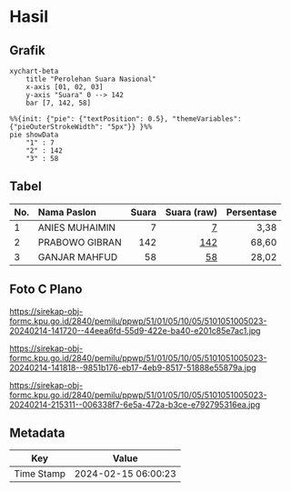 # Hasil

## Grafik

```mermaid
xychart-beta
    title "Perolehan Suara Nasional"
    x-axis [01, 02, 03]
    y-axis "Suara" 0 --> 142
    bar [7, 142, 58]
```

```mermaid
%%{init: {"pie": {"textPosition": 0.5}, "themeVariables": {"pieOuterStrokeWidth": "5px"}} }%%
pie showData
    "1" : 7
    "2" : 142
    "3" : 58
```

## Tabel

| No. | Nama Paslon    | Suara | Suara (raw) | Persentase |
|:--- |:-------------- | -----:| -----------:| ----------:|
| 1   | ANIES MUHAIMIN | 7     | [7][p-1]    | 3,38       |
| 2   | PRABOWO GIBRAN | 142   | [142][p-2]  | 68,60      |
| 3   | GANJAR MAHFUD  | 58    | [58][p-3]   | 28,02      |


[p-1]: https://github.com/gigit-pemilu/pemilu-2024/blob/main/pilpres/hitung-suara/sub/51-bali/sub/01-jembrana/sub/05-jembrana/sub/1005-dauhwaru/sub/023-tps/sub/paslon-1.txt
[p-2]: https://github.com/gigit-pemilu/pemilu-2024/blob/main/pilpres/hitung-suara/sub/51-bali/sub/01-jembrana/sub/05-jembrana/sub/1005-dauhwaru/sub/023-tps/sub/paslon-2.txt
[p-3]: https://github.com/gigit-pemilu/pemilu-2024/blob/main/pilpres/hitung-suara/sub/51-bali/sub/01-jembrana/sub/05-jembrana/sub/1005-dauhwaru/sub/023-tps/sub/paslon-3.txt

## Foto C Plano

https://sirekap-obj-formc.kpu.go.id/2840/pemilu/ppwp/51/01/05/10/05/5101051005023-20240214-141720--44eea6fd-55d9-422e-ba40-e201c85e7ac1.jpg

https://sirekap-obj-formc.kpu.go.id/2840/pemilu/ppwp/51/01/05/10/05/5101051005023-20240214-141818--9851b176-eb17-4eb9-8517-51888e55879a.jpg

https://sirekap-obj-formc.kpu.go.id/2840/pemilu/ppwp/51/01/05/10/05/5101051005023-20240214-215311--006338f7-6e5a-472a-b3ce-e792795316ea.jpg


## Metadata

| Key        | Value               |
| ---------- | ------------------- |
| Time Stamp | 2024-02-15 06:00:23 |



